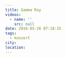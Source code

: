 ```yaml
---
title: Gamma Ray
videos:
  - name: ''
    src: null
date: 2016-05-26 07:18:15
tags:
  - konzert
city:
location:
---
```


